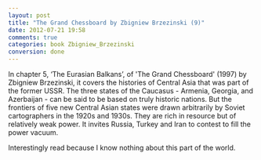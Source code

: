 ```yaml
---
layout: post
title: "The Grand Chessboard by Zbigniew Brzezinski (9)"
date: 2012-07-21 19:58
comments: true
categories: book Zbigniew_Brzezinski
conversion: done
---
```


In chapter 5, ‘The Eurasian Balkans’, of 'The Grand Chessboard' (1997) by Zbigniew Brzezinski, it covers the histories of Central Asia that was part of the former USSR. The three states of the Caucasus - Armenia, Georgia, and Azerbaijan - can be said to be based on truly historic nations. But the frontiers of five new Central Asian states were drawn arbitrarily by Soviet cartographers in the 1920s and 1930s. They are rich in resource but of relatively weak power. It invites Russia, Turkey and Iran to contest to fill the power vacuum.


Interestingly read because I know nothing about this part of the world.


